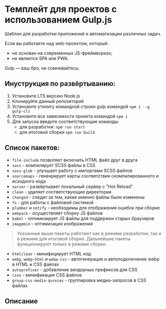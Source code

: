 # Темплейт для проектов с использованием Gulp.js

Шаблон для разработки приложений и автоматизации различных задач.

Если вы работаете над web-проектом, который:
- не основан на современных JS-фреймворках;
- не является SPA или PWA.

Gulp — ваш бро, не сомневайтесь.

## Инуструкция по развёртыванию:

1. Установите LTS версию Node.js
2. Клонируйте данный репозиторий
3. Установите утилиту командной строки gulp командой `npm i --g gulp-cli`
4. Установите все зависимости проекта командой `npm i`
5. Для запуска введите соответствующие команды:
   - для разработки: `npm run start`
   - для итоговой сборки `npm run build`

## Список пакетов:

- `file-include` позволяет включать HTML файл друг в друга
- `sass` - компилирует SCSS файлы в CSS
- `sass-glob` - улучшает работу с импортами SCSS файлов
- `sourcemaps` - гененрирует карты соответствия скомпилированного и исходного кода
- `server` - развёртывает локальный сервер с "Hot Reload"
- `clean` - удаляет соответствующие директории
- `changed` - следит за тем, какие именно файлы были изменены
- `fs` - для работы с файловой системой
- `plumber` и `notify` - необходимы для отображения ошибок при сборке
- `webpack` - осуществляет сборку JS файлов
- `babel` - оптимизирует JS файлы для поддержки старых браузеров
- `imagemin` - оптимизация изображений

> Указанные выше пакеты работают как в режиме разработки, так и в режиме для итоговой сборки. Дальнейшие пакеты функционируют только в режиме сборки.

- `htmlclean` - минифицирует HTML код
- `webp`, `webp-html` и `webp-css` - автогенерация и автоподключение webp в HTML и CSS файлах
- `autoprefixer` - добавление вендорных префиксов для CSS
- `csso` - минификация CSS файлов
- `group-css-media-qureies` - группировка медиа-запросов в CSS файлах

## Описание




